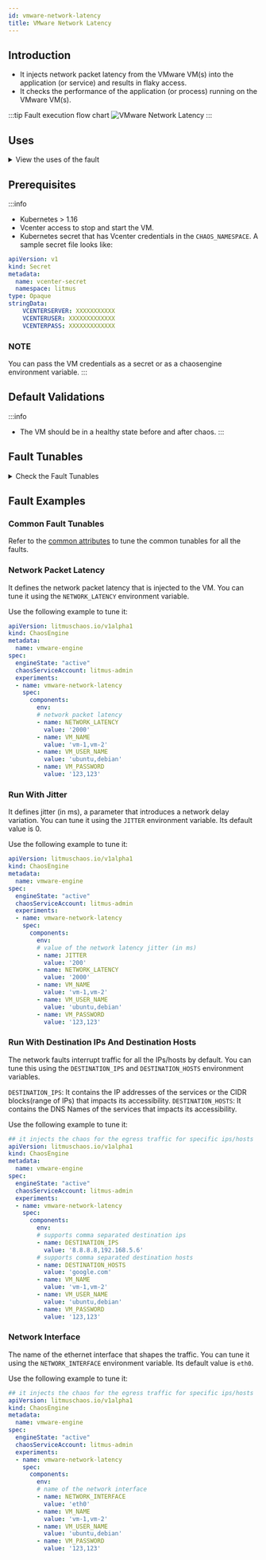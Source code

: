 ```yaml
---
id: vmware-network-latency
title: VMware Network Latency
---
```


## Introduction
- It injects network packet latency from the VMware VM(s) into the application (or service) and results in flaky access. 
- It checks the performance of the application (or process) running on the VMware VM(s).

:::tip Fault execution flow chart
![VMware Network Latency](./static/images/vmware-network-chaos.png)
:::

## Uses
<details>
<summary>View the uses of the fault</summary>
<div>
The fault results in network degradation without the VM being marked unhealthy (or unworthy) of traffic. The goal of this fault is to simulate issues within your VM network or microservice communication across services in different hosts etc.

Mitigation (in this case, keeping the timeout i.e, the network latency low) can be achieved using a middleware that can switch traffic based on certain SLOs/performance parameters. If such an arrangement is not available, the next best solution would be to verify if a degradation is highlighted by notifying about it using alerts so that the admin (or SRE) has the opportunity to investigate and fix these issues. 
Another utility of the test is to see the extent of impact caused to the end-user or the last point in the application stack on account of degradation in accessing a downstream/dependent microservice; whether it accepts or breaks the system to an unacceptable degree. The fault provides `DESTINATION_IPS` or `DESTINATION_HOSTS` so that you can control the chaos against specific services within or outside the VM.

The VM may stall or get corrupted while it waits endlessly for a packet. The fault limits the impact (blast radius) to only the traffic you wish to test by specifying the IP addresses or application information. This fault helps improve the resilience of your services over time.
</div>
</details>

## Prerequisites
:::info
- Kubernetes > 1.16 
- Vcenter access to stop and start the VM.
- Kubernetes secret that has Vcenter credentials in the `CHAOS_NAMESPACE`. A sample secret file looks like:
```yaml
apiVersion: v1
kind: Secret
metadata:
  name: vcenter-secret
  namespace: litmus
type: Opaque
stringData:
    VCENTERSERVER: XXXXXXXXXXX
    VCENTERUSER: XXXXXXXXXXXXX
    VCENTERPASS: XXXXXXXXXXXXX
```

### NOTE
You can pass the VM credentials as a secret or as a chaosengine environment variable.
:::


## Default Validations
:::info
- The VM should be in a healthy state before and after chaos.
:::

## Fault Tunables
<details>
    <summary>Check the Fault Tunables</summary>
    <h2>Mandatory Fields</h2>
    <table>
      <tr>
        <th> Variables </th>
        <th> Description </th>
        <th> Notes </th>
      </tr>
      <tr>
        <td> VM_NAMES </td>
        <td> Provide comma target VM names.</td>
        <td> You can provide multiple VM names as comma separated values, for example: vm-1,vm-2. </td>
      </tr>
      <tr>
        <td> VM_USER_NAME </td>
        <td> Provide the username of the target VM(s).</td>
        <td> Multiple usernames can be provided as comma separated values (for more than one VM under chaos). It is used to run the 'govc' command.</td>
      </tr>
      <tr>
        <td> VM_PASSWORD </td>
        <td> Provide the password for the target VM(s).</td>
        <td> It is used to run the govc command.</td>
      </tr>
    </table>
    <h2>Optional Fields</h2>
    <table>
      <tr>
        <th> Variables </th>
        <th> Description </th>
        <th> Notes </th>
      </tr>
      <tr>
        <td> TOTAL_CHAOS_DURATION </td>
        <td> The total duration to insert chaos (in seconds). </td>
        <td> Its default value is 30s. </td>
      </tr>
      <tr>
        <td> CHAOS_INTERVAL </td>
        <td> The interval between successive instance terminations (in seconds). </td>
        <td> Its default value is 30s. </td>
      </tr>
      <tr>
        <td> NETWORK_LATENCY </td>
        <td> The latency (or delay) in milliseconds.</td>
        <td> Its default value is 2000, and it accepts numeric values only. </td>
      </tr>
      <tr>
        <td> JITTER </td>
        <td> The network jitter value in milliseconds.</td>
        <td> Its default value is 0, and it accepts numeric values only. </td>
      </tr>
      <tr>
        <td> DESTINATION_IPS </td>
        <td> The IP addresses of the services or the CIDR blocks(range of IPs), whose accessibility is impacted. </td>
        <td> Comma separated IP(S) or CIDR(S) can be provided. If it is not provided, it induces network chaos for all IPs/destinations. </td>
      </tr>
      <tr>
        <td> DESTINATION_HOSTS </td>
        <td> DNS Names of the services whose accessibility is impacted. </td>
        <td> If it is not provided, it induces network chaos for all IPs/destinations or `DESTINATION_IPS` if already defined. </td>
      </tr>
      <tr>
        <td> SEQUENCE </td>
        <td> It defines the sequence of chaos execution for multiple instances. </td>
        <td> Its default value is 'parallel', and it supports 'serial' value too. </td>
      </tr>
      <tr>
        <td> RAMP_TIME </td>
        <td> Period to wait before and after injection of chaos (in seconds).</td>
        <td> For example, 30s. </td>
      </tr>
    </table>
    <h2>Secret Fields</h2>
     <table>
      <tr>
        <th> Variables </th>
        <th> Description </th>
        <th> Notes </th>
      </tr>
      <tr>
        <td> GOVC_URL </td>
        <td> Provide the vCenter Server URL. </td>
        <td> It is used to perform the VMware API calls using the 'govc' command and is derived from a secret.</td>
      </tr>
      <tr>
        <td> GOVC_USERNAME </td>
        <td> Provide the username of vCenter Server.</td>
        <td> This environment variable is used for authentiation purposes and is setup using a secret.</td>
      </tr>
      <tr>
        <td> GOVC_PASSWORD </td>
        <td> Provide the password of vCenter Server. </td>
        <td> This environment variable is used for authentiation purposes and is setup using a secret.</td>
      </tr>
      <tr>
        <td> GOVC_INSECURE </td>
        <td> Provide the value as <code>true</code>. </td>
        <td> This environment variable is used to run the 'govc' command in insecure mode and is setup using a secret.</td>
      </tr>
     </table>
</details>

## Fault Examples

### Common Fault Tunables
Refer to the [common attributes](../common-tunables-for-all-faults) to tune the common tunables for all the faults.

### Network Packet Latency

It defines the network packet latency that is injected to the VM. You can tune it using the `NETWORK_LATENCY` environment variable.

Use the following example to tune it:

[embedmd]:# (./static/manifests/vmware-network-latency/network-latency.yaml yaml)
```yaml
apiVersion: litmuschaos.io/v1alpha1
kind: ChaosEngine
metadata:
  name: vmware-engine
spec:
  engineState: "active"
  chaosServiceAccount: litmus-admin
  experiments:
  - name: vmware-network-latency
    spec:
      components:
        env:
        # network packet latency
        - name: NETWORK_LATENCY
          value: '2000'
        - name: VM_NAME
          value: 'vm-1,vm-2'
        - name: VM_USER_NAME
          value: 'ubuntu,debian'
        - name: VM_PASSWORD
          value: '123,123'
```

### Run With Jitter

It defines jitter (in ms), a parameter that introduces a network delay variation. You can tune it using the `JITTER` environment variable. Its default value is 0.

Use the following example to tune it:

[embedmd]:# (./static/manifests/vmware-network-latency/network-latency-with-jitter.yaml yaml)
```yaml
apiVersion: litmuschaos.io/v1alpha1
kind: ChaosEngine
metadata:
  name: vmware-engine
spec:
  engineState: "active"
  chaosServiceAccount: litmus-admin
  experiments:
  - name: vmware-network-latency
    spec:
      components:
        env:
        # value of the network latency jitter (in ms)
        - name: JITTER
          value: '200'
        - name: NETWORK_LATENCY
          value: '2000'
        - name: VM_NAME
          value: 'vm-1,vm-2'
        - name: VM_USER_NAME
          value: 'ubuntu,debian'
        - name: VM_PASSWORD
          value: '123,123'
```

### Run With Destination IPs And Destination Hosts

The network faults interrupt traffic for all the IPs/hosts by default. You can tune this using the `DESTINATION_IPS` and `DESTINATION_HOSTS` environment variables.

`DESTINATION_IPS`: It contains the IP addresses of the services or the CIDR blocks(range of IPs) that impacts its accessibility.
`DESTINATION_HOSTS`: It contains the DNS Names of the services that impacts its accessibility.

Use the following example to tune it:

[embedmd]:# (./static/manifests/vmware-network-latency/destination-host-and-ip.yaml yaml)
```yaml
## it injects the chaos for the egress traffic for specific ips/hosts
apiVersion: litmuschaos.io/v1alpha1
kind: ChaosEngine
metadata:
  name: vmware-engine
spec:
  engineState: "active"
  chaosServiceAccount: litmus-admin
  experiments:
  - name: vmware-network-latency
    spec:
      components:
        env:
        # supports comma separated destination ips
        - name: DESTINATION_IPS
          value: '8.8.8.8,192.168.5.6'
        # supports comma separated destination hosts
        - name: DESTINATION_HOSTS
          value: 'google.com'
        - name: VM_NAME
          value: 'vm-1,vm-2'
        - name: VM_USER_NAME
          value: 'ubuntu,debian'
        - name: VM_PASSWORD
          value: '123,123'
```

###  Network Interface

The name of the ethernet interface that shapes the traffic. You can tune it using the `NETWORK_INTERFACE` environment variable. Its default value is `eth0`.

Use the following example to tune it:

[embedmd]:# (./static/manifests/vmware-network-latency/network-interface.yaml yaml)
```yaml
## it injects the chaos for the egress traffic for specific ips/hosts
apiVersion: litmuschaos.io/v1alpha1
kind: ChaosEngine
metadata:
  name: vmware-engine
spec:
  engineState: "active"
  chaosServiceAccount: litmus-admin
  experiments:
  - name: vmware-network-latency
    spec:
      components:
        env:
        # name of the network interface
        - name: NETWORK_INTERFACE
          value: 'eth0'
        - name: VM_NAME
          value: 'vm-1,vm-2'
        - name: VM_USER_NAME
          value: 'ubuntu,debian'
        - name: VM_PASSWORD
          value: '123,123'
```
